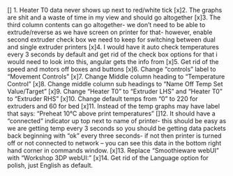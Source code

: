 
[] 1. Heater T0 data never shows up next to red/white tick
[x]2. The graphs are shit and a waste of time in my view and should go altogether
[x]3. The third column contents can go altogether- we don’t need to be able to extrude/reverse as we have screen on printer for that- however, enable second extruder check box we need to keep for switching between dual and single extruder printers
[x]4. I would have it auto check temperatures every 3 seconds by default and get rid of the check box options for that
	i would need to look into this, angular gets the info from 
[x]5. Get rid of the speed and motors off boxes and buttons
[x]6. Change “controls” label to “Movement Controls”
[x]7. Change Middle column heading to “Temperature Control”
[x]8. Change middle column sub headings to “Name Off Temp Set Value/Target”
[x]9. Change “Heater T0” to “Extruder LHS” and “Heater T0” to “Extruder RHS”
[x]10. Change default temps from “0” to 220 for extruders and 60 for bed
[x]11. Instead of the temp graphs may have label that says: “Preheat 10°C above print temperatures”
[]12. It should have a “connected” indicator up top next to name of printer- this should be easy as we are getting temp every 3 seconds so you should be getting data packets back beginning with “ok” every three seconds- if not then printer is turned off or not connected to network – you can see this data in the bottom right hand corner in commands window.
[x]13. Replace “Smoothieware webUI” with “Workshop 3DP webUI:”
[x]14. Get rid of the Language option for polish, just English as default.